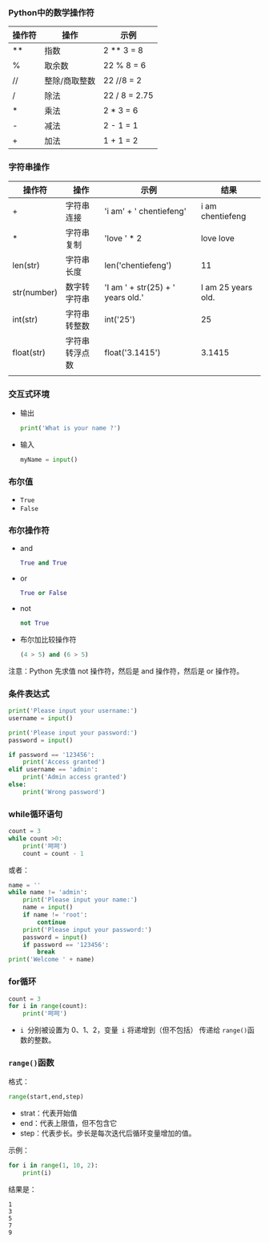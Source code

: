 

### Python中的数学操作符

| 操作符 | 操作          | 示例          |
| ------ | ------------- | ------------- |
| **     | 指数          | 2 ** 3   = 8  |
| %      | 取余数        | 22 % 8 = 6    |
| //     | 整除/商取整数 | 22 //8 = 2    |
| /      | 除法          | 22 / 8 = 2.75 |
| *      | 乘法          | 2 * 3 = 6     |
| -      | 减法          | 2 - 1 = 1     |
| +      | 加法          | 1 + 1 = 2     |

### 字符串操作

| 操作符      | 操作           | 示例                              | 结果               |
| ----------- | -------------- | --------------------------------- | ------------------ |
| +           | 字符串连接     | 'i am' + ' chentiefeng'           | i am chentiefeng   |
| *           | 字符串复制     | 'love ' * 2                       | love love          |
| len(str)    | 字符串长度     | len('chentiefeng')                | 11                 |
| str(number) | 数字转字符串   | 'I am ' + str(25) + ' years old.' | I am 25 years old. |
| int(str)    | 字符串转整数   | int('25')                         | 25                 |
| float(str)  | 字符串转浮点数 | float('3.1415')                   | 3.1415             |
|             |                |                                   |                    |

### 交互式环境

- 输出

  ```python
  print('What is your name ?')
  ```

- 输入

  ``` python
  myName = input()
  ```



### 布尔值

- `True`
- `False`

### 布尔操作符

- and

  ``` python
  True and True
  ```

- or

  ``` python
  True or False
  ```

- not

  ```python
  not True
  ```

- 布尔加比较操作符

  ```python
  (4 > 5) and (6 > 5)
  ```

注意：Python 先求值 not 操作符，然后是 and 操作符，然后是 or 操作符。

### 条件表达式

```python
print('Please input your username:')
username = input()

print('Please input your password:')
password = input()

if password == '123456':
    print('Access granted')
elif username == 'admin':
    print('Admin access granted')
else:
    print('Wrong password')
```

### while循环语句

``` python
count = 3
while count >0:
    print('呵呵')
    count = count - 1
```

或者：

```python
name = ''
while name != 'admin':
    print('Please input your name:')
    name = input()
    if name != 'root':
        continue
    print('Please input your password:')
    password = input()
    if password == '123456':
        break
print('Welcome ' + name)
```

### for循环

```python
count = 3
for i in range(count):
    print('呵呵')
```

- `i `分别被设置为 0、1、2，变量` i` 将递增到（但不包括） 传递给 `range()`函数的整数。

### `range()`函数

格式：

``` python
range(start,end,step)
```

- strat：代表开始值
- end：代表上限值，但不包含它
- step：代表步长。步长是每次迭代后循环变量增加的值。

示例：

```python
for i in range(1, 10, 2):
    print(i)
```

结果是：

``` te
1
3
5
7
9
```









































































